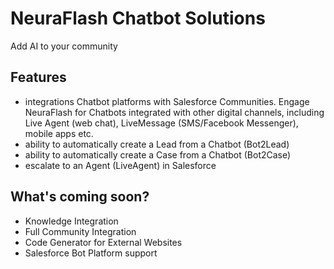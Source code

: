 # NeuraFlash Chatbot Solutions

Add AI to your community

## Features

* integrations Chatbot platforms with Salesforce Communities. Engage NeuraFlash for Chatbots integrated with other digital channels, including Live Agent (web chat), LiveMessage (SMS/Facebook Messenger), mobile apps etc.
* ability to automatically create a Lead from a Chatbot (Bot2Lead)
* ability to automatically create a Case from a Chatbot (Bot2Case)
* escalate to an Agent (LiveAgent) in Salesforce

## What's coming soon?

* Knowledge Integration
* Full Community Integration
* Code Generator for External Websites
* Salesforce Bot Platform support



